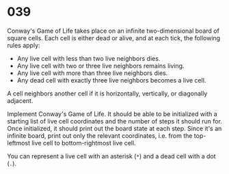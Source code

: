 [_metadata_:number]:-      "39"
[_metadata_:difficulty]:-  "Medium"
[_metadata_:asker]:-       "Dropbox"

# 039

Conway's Game of Life takes place on an infinite two-dimensional board of square cells. Each cell is either dead or alive, and at each tick, the following rules apply:

- Any live cell with less than two live neighbors dies.
- Any live cell with two or three live neighbors remains living.
- Any live cell with more than three live neighbors dies.
- Any dead cell with exactly three live neighbors becomes a live cell.

A cell neighbors another cell if it is horizontally, vertically, or diagonally adjacent.

Implement Conway's Game of Life. It should be able to be initialized with a starting list of live cell coordinates and the number of steps it should run for. Once initialized, it should print out the board state at each step. Since it's an infinite board, print out only the relevant coordinates, i.e. from the top-leftmost live cell to bottom-rightmost live cell.

You can represent a live cell with an asterisk (`*`) and a dead cell with a dot (`.`).

